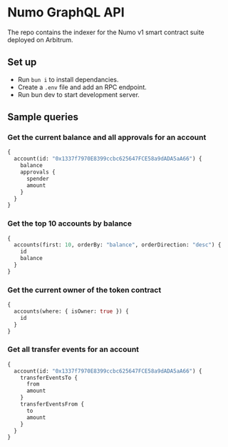 # Numo GraphQL API

The repo contains the indexer for the Numo v1 smart contract suite deployed on Arbitrum.

## Set up

- Run `bun i` to install dependancies.
- Create a `.env` file and add an RPC endpoint.
- Run bun dev to start development server.

## Sample queries

### Get the current balance and all approvals for an account

```graphql
{
  account(id: "0x1337f7970E8399ccbc625647FCE58a9dADA5aA66") {
    balance
    approvals {
      spender
      amount
    }
  }
}
```

### Get the top 10 accounts by balance

```graphql
{
  accounts(first: 10, orderBy: "balance", orderDirection: "desc") {
    id
    balance
  }
}
```

### Get the current owner of the token contract

```graphql
{
  accounts(where: { isOwner: true }) {
    id
  }
}
```

### Get all transfer events for an account

```graphql
{
  account(id: "0x1337f7970E8399ccbc625647FCE58a9dADA5aA66") {
    transferEventsTo {
      from
      amount
    }
    transferEventsFrom {
      to
      amount
    }
  }
}
```
